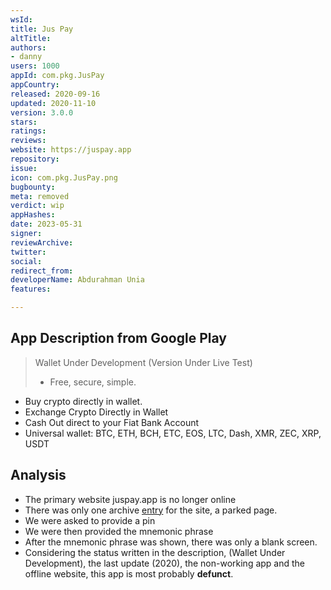 ```yaml
---
wsId: 
title: Jus Pay
altTitle: 
authors:
- danny
users: 1000
appId: com.pkg.JusPay
appCountry: 
released: 2020-09-16
updated: 2020-11-10
version: 3.0.0
stars: 
ratings: 
reviews: 
website: https://juspay.app
repository: 
issue: 
icon: com.pkg.JusPay.png
bugbounty: 
meta: removed
verdict: wip
appHashes: 
date: 2023-05-31
signer: 
reviewArchive: 
twitter: 
social: 
redirect_from: 
developerName: Abdurahman Unia
features: 

---
```


## App Description from Google Play 

> Wallet Under Development (Version Under Live Test)
>
> - Free, secure, simple.
- Buy crypto directly in wallet.
- Exchange Crypto Directly in Wallet
- Cash Out direct to your Fiat Bank Account
- Universal wallet: BTC, ETH, BCH, ETC, EOS, LTC, Dash, XMR, ZEC, XRP, USDT

## Analysis 

- The primary website juspay.app is no longer online
- There was only one archive [entry](https://web.archive.org/web/20211206042715/http://juspay.app/) for the site, a parked page.
- We were asked to provide a pin
- We were then provided the mnemonic phrase 
- After the mnemonic phrase was shown, there was only a blank screen. 
- Considering the status written in the description, (Wallet Under Development), the last update (2020), the non-working app and the offline website, this app is most probably **defunct**.

